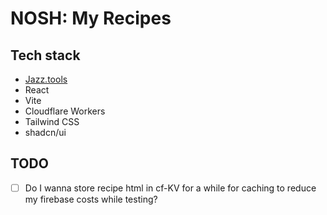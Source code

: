 # NOSH: My Recipes

## Tech stack

- [Jazz.tools](https://jazz.tools)
- React
- Vite
- Cloudflare Workers
- Tailwind CSS
- shadcn/ui

## TODO

- [ ] Do I wanna store recipe html in cf-KV for a while for caching to reduce my firebase costs while testing?
